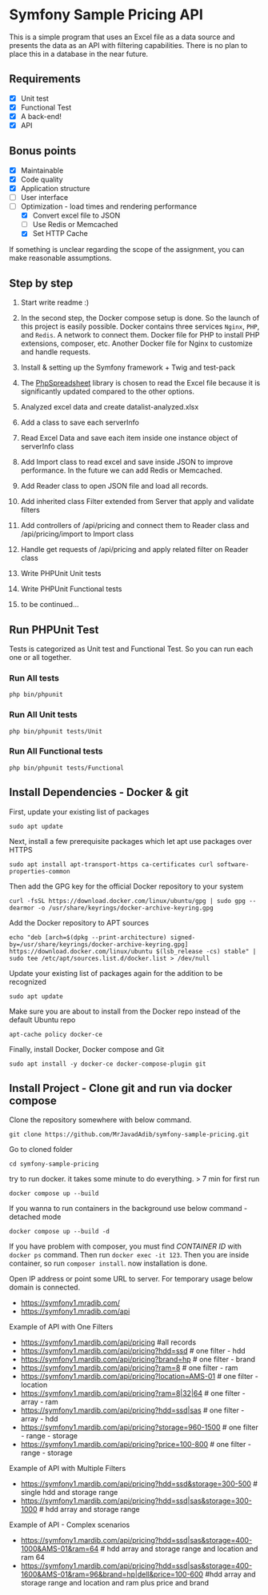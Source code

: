 # Symfony Sample Pricing API

This is a simple program that uses an Excel file as a data source and presents the data as an API with filtering capabilities. There is no plan to place this in a database in the near future.

## Requirements

- [x] Unit test
- [x] Functional Test
- [x] A back-end!
- [x] API

## Bonus points

- [x] Maintainable
- [x] Code quality
- [x] Application structure
- [ ] User interface
- [ ] Optimization - load times and rendering performance
  - [x] Convert excel file to JSON
  - [ ] Use Redis or Memcached
  - [x] Set HTTP Cache

If something is unclear regarding the scope of the assignment, you can make reasonable assumptions.

## Step by step

1. Start write readme :)
2. In the second step, the Docker compose setup is done. So the launch of this project is easily possible. Docker contains three services `Nginx`, `PHP`, and `Redis`. A network to connect them. Docker file for PHP to install PHP extensions, composer, etc. Another Docker file for Nginx to customize and handle requests.
3. Install & setting up the Symfony framework + Twig and test-pack
4. The [PhpSpreadsheet](https://github.com/PHPOffice/PhpSpreadsheet) library is chosen to read the Excel file because it is significantly updated compared to the other options.
5. Analyzed excel data and create datalist-analyzed.xlsx
6. Add a class to save each serverInfo
7. Read Excel Data and save each item inside one instance object of serverInfo class
8. Add Import class to read excel and save inside JSON to improve performance. In the future we can add Redis or Memcached.
9. Add Reader class to open JSON file and load all records.
10. Add inherited class Filter extended from Server that apply and validate filters
11. Add controllers of /api/pricing and connect them to Reader class and /api/pricing/import to Import class
12. Handle get requests of /api/pricing and apply related filter on Reader class
13. Write PHPUnit Unit tests
14. Write PHPUnit Functional tests

15. to be continued...

## Run PHPUnit Test

Tests is categorized as Unit test and Functional Test. So you can run each one or all together.

### Run All tests

```php bin/phpunit```

### Run All Unit tests

```php bin/phpunit tests/Unit```

### Run All Functional tests

```php bin/phpunit tests/Functional```

## Install Dependencies - Docker & git

First, update your existing list of packages

```sudo apt update```

Next, install a few prerequisite packages which let apt use packages over HTTPS

```sudo apt install apt-transport-https ca-certificates curl software-properties-common```

Then add the GPG key for the official Docker repository to your system

```curl -fsSL https://download.docker.com/linux/ubuntu/gpg | sudo gpg --dearmor -o /usr/share/keyrings/docker-archive-keyring.gpg```

Add the Docker repository to APT sources

```echo "deb [arch=$(dpkg --print-architecture) signed-by=/usr/share/keyrings/docker-archive-keyring.gpg] https://download.docker.com/linux/ubuntu $(lsb_release -cs) stable" | sudo tee /etc/apt/sources.list.d/docker.list > /dev/null```

Update your existing list of packages again for the addition to be recognized

```sudo apt update```

Make sure you are about to install from the Docker repo instead of the default Ubuntu repo

```apt-cache policy docker-ce```

Finally, install Docker, Docker compose and Git

```sudo apt install -y docker-ce docker-compose-plugin git```

## Install Project - Clone git and run via docker compose

Clone the repository somewhere with below command.

```git clone https://github.com/MrJavadAdib/symfony-sample-pricing.git```

Go to cloned folder

```cd symfony-sample-pricing```

try to run docker. it takes some minute to do everything. > 7 min for first run

```docker compose up --build```

If you wanna to run containers in the background use below command - detached mode

```docker compose up --build -d```

If you have problem with composer, you must find *CONTAINER ID* with `docker ps` command. Then run `docker exec -it 123`. Then you are inside container, so run `composer install`. now installation is done.

Open IP address or point some URL to server. For temporary usage below domain is connected.

- <https://symfony1.mradib.com/>
- <https://symfony1.mradib.com/api>

Example of API with One Filters

- <https://symfony1.mardib.com/api/pricing> #all records
- <https://symfony1.mardib.com/api/pricing?hdd=ssd> # one filter - hdd
- <https://symfony1.mardib.com/api/pricing?brand=hp> # one filter - brand
- <https://symfony1.mardib.com/api/pricing?ram=8> # one filter - ram
- <https://symfony1.mardib.com/api/pricing?location=AMS-01> # one filter - location
- <https://symfony1.mardib.com/api/pricing?ram=8|32|64> # one filter - array - ram
- <https://symfony1.mardib.com/api/pricing?hdd=ssd|sas>  # one filter - array - hdd
- <https://symfony1.mardib.com/api/pricing?storage=960-1500> # one filter - range - storage
- <https://symfony1.mardib.com/api/pricing?price=100-800> # one filter - range - storage

Example of API with Multiple Filters

- <https://symfony1.mardib.com/api/pricing?hdd=ssd&storage=300-500> # single hdd and storage range
- <https://symfony1.mardib.com/api/pricing?hdd=ssd|sas&storage=300-1000> # hdd array and storage range

Example of API - Complex scenarios

- <https://symfony1.mardib.com/api/pricing?hdd=ssd|sas&storage=400-1000&AMS-01&ram=64> # hdd array and storage range and location and ram 64
- <https://symfony1.mardib.com/api/pricing?hdd=ssd|sas&storage=400-1600&AMS-01&ram=96&brand=hp|dell&price=100-600> #hdd array and storage range and location and ram plus price and brand
